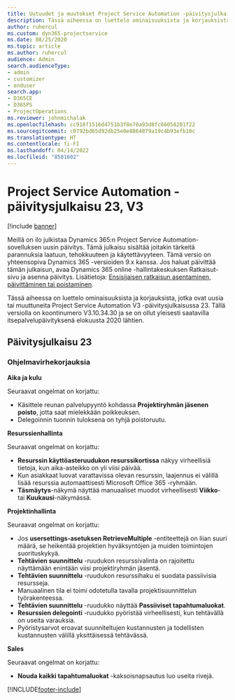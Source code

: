 ```yaml
---
title: Uutuudet ja muutokset Project Service Automation -päivitysjulkaisussa 23, V3
description: Tässä aiheessa on luettelo ominaisuuksista ja korjauksista, jotka ovat käytettävissä Project Service Automation -päivitysjulkaisussa 23, V3.
author: ruhercul
ms.custom: dyn365-projectservice
ms.date: 08/25/2020
ms.topic: article
ms.author: ruhercul
audience: Admin
search.audienceType:
- admin
- customizer
- enduser
search.app:
- D365CE
- D365PS
- ProjectOperations
ms.reviewer: johnmichalak
ms.openlocfilehash: cc918f1516d4751b3f8e70a93d8fc66058201f22
ms.sourcegitcommit: c0792bd65d92db25e0e8864879a19c4b93efb10c
ms.translationtype: HT
ms.contentlocale: fi-FI
ms.lasthandoff: 04/14/2022
ms.locfileid: "8581602"
---
```

# <a name="project-service-automation-update-release-23-v3"></a>Project Service Automation -päivitysjulkaisu 23, V3

[!include [banner](../includes/psa-now-project-operations.md)]

Meillä on ilo julkistaa Dynamics 365:n Project Service Automation-sovelluksen uusin päivitys. Tämä julkaisu sisältää joitakin tärkeitä parannuksia laatuun, tehokkuuteen ja käytettävyyteen. Tämä versio on yhteensopiva Dynamics 365 -versioiden 9.x kanssa. Jos haluat päivittää tämän julkaisun, avaa Dynamics 365 online -hallintakeskuksen Ratkaisut-sivu ja asenna päivitys. Lisätietoja: [Ensisijaisen ratkaisun asentaminen, päivittäminen tai poistaminen](/power-platform/admin/install-remove-preferred-solution).

Tässä aiheessa on luettelo ominaisuuksista ja korjauksista, jotka ovat uusia tai muuttuneita Project Service Automation V3 -päivitysjulkaisussa 23. Tällä versiolla on koontinumero V3.10.34.30 ja se on ollut yleisesti saatavilla itsepalvelupäivityksenä elokuusta 2020 lähtien.

## <a name="update-release-23"></a>Päivitysjulkaisu 23

### <a name="bug-fixes"></a>Ohjelmavirhekorjauksia

**Aika ja kulu**

Seuraavat ongelmat on korjattu:
- Käsittele reunan palvelupyyntö kohdassa **Projektiryhmän jäsenen poisto**, jotta saat mielekkään poikkeuksen.
- Delegoinnin tuonnin tuloksena on tyhjä poistoruutu.

**Resurssienhallinta**

Seuraavat ongelmat on korjattu:

- **Resurssin käyttöasteruudukon resurssikortissa** näkyy virheellisiä tietoja, kun aika-asteikko on yli viisi päivää.
- Kun asiakkaat luovat varattavissa olevan resurssin, laajennus ei välillä lisää resurssia automaattisesti Microsoft Office 365 -ryhmään.
- **Täsmäytys**-näkymä näyttää manuaaliset muodot virheellisesti **Viikko**- tai **Kuukausi**-näkymässä.

**Projektinhallinta**

Seuraavat ongelmat on korjattu:

- Jos **usersettings-asetuksen RetrieveMultiple** -entiteettejä on liian suuri määrä, se heikentää projektien hyväksyntöjen ja muiden toimintojen suorituskykyä.
- **Tehtävien suunnittelu** -ruudukon resurssivalinta on rajoitettu näyttämään enintään viisi projektiryhmän jäsentä. 
- **Tehtävien suunnittelu** -ruudukon resurssihaku ei suodata passiivisia resursseja.
- Manuaalinen tila ei toimi odotetulla tavalla projektisuunnittelun työrakenteessa.
- **Tehtävien suunnittelu** -ruudukko näyttää **Passiiviset tapahtumaluokat**.
- **Resurssien delegointi** -ruudukko pyöristää virheellisesti, kun tehtävällä on useita varauksia.
- Pyöristysarvot eroavat suunniteltujen kustannusten ja todellisten kustannusten välillä yksittäisessä tehtävässä.

**Sales**

Seuraavat ongelmat on korjattu:

- **Nouda kaikki tapahtumaluokat** -kaksoisnapsautus luo useita rivejä.


[!INCLUDE[footer-include](../includes/footer-banner.md)]
